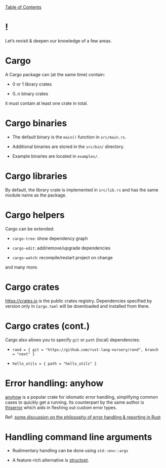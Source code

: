 [Table of Contents](./index.html)

!
=

Let’s revisit & deepen our knowledge of a few areas.

Cargo
=====

A Cargo package can (at the same time) contain:

-   0 or 1 library crates

-   0..n binary crates

it must contain at least one crate in total.

Cargo binaries
==============

-   The default binary is the `main()` function in `src/main.rs`.

-   Additional binaries are stored in the `src/bin/` directory.

-   Example binaries are located in `examples/`.

Cargo libraries
===============

By default, the library crate is implemented in `src/lib.rs` and has the
same module name as the package.

Cargo helpers
=============

Cargo can be extended:

-   `cargo-tree`: show dependency graph

-   `cargo-edit`: add/remove/upgrade dependencies

-   `cargo-watch`: recompile/restart project on change

and many more.

Cargo crates
============

<https://crates.io> is the public crates registry. Dependencies
specified by version only in `Cargo.toml` will be downloaded and
installed from there.

Cargo crates (cont.)
====================

Cargo also allows you to specify `git` or `path` (local) dependencies:

-   `rand = { git = "https://github.com/rust-lang-nursery/rand", branch = "next" }`

-   `hello_utils = { path = "hello_utils" }`

Error handling: anyhow
======================

[anyhow](https://docs.rs/anyhow/1.0.40/anyhow/index.html) is a popular
crate for idiomatic error handling, simplifying common cases to quickly
get a running. Its counterpart by the same author is
[thiserror](https://docs.rs/thiserror/1.0.24/thiserror/) which aids in
fleshing out custom error types.

Ref: [some discussion on the philosophy of error handling & reporting in
Rust](https://nick.groenen.me/posts/rust-error-handling/)

Handling command line arguments
===============================

-   Rudimentary handling can be done using `std::env::args`

-   A feature-rich alternative is
    [structopt](https://docs.rs/structopt/0.3.21/structopt/).

